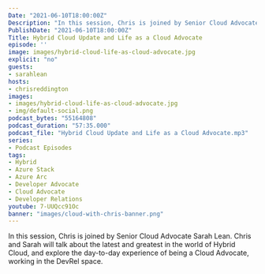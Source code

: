 ```yaml
---
Date: "2021-06-10T18:00:00Z"
Description: "In this session, Chris is joined by Senior Cloud Advocate Sarah Lean. Chris and Sarah will talk about the latest and greatest in the world of Hybrid Cloud, and explore the day-to-day experience of being a Cloud Advocate, working in the DevRel space."
PublishDate: "2021-06-10T18:00:00Z"
Title: Hybrid Cloud Update and Life as a Cloud Advocate
episode: ''
image: images/hybrid-cloud-life-as-cloud-advocate.jpg
explicit: "no"
guests:
- sarahlean
hosts:
- chrisreddington
images:
- images/hybrid-cloud-life-as-cloud-advocate.jpg
- img/default-social.png
podcast_bytes: "55164808"
podcast_duration: "57:35.000"
podcast_file: "Hybrid Cloud Update and Life as a Cloud Advocate.mp3"
series:
- Podcast Episodes
tags:
- Hybrid
- Azure Stack
- Azure Arc
- Developer Advocate
- Cloud Advocate
- Developer Relations
youtube: 7-UUQcc91Oc
banner: "images/cloud-with-chris-banner.png"
---
```

In this session, Chris is joined by Senior Cloud Advocate Sarah Lean. Chris and Sarah will talk about the latest and greatest in the world of Hybrid Cloud, and explore the day-to-day experience of being a Cloud Advocate, working in the DevRel space.
